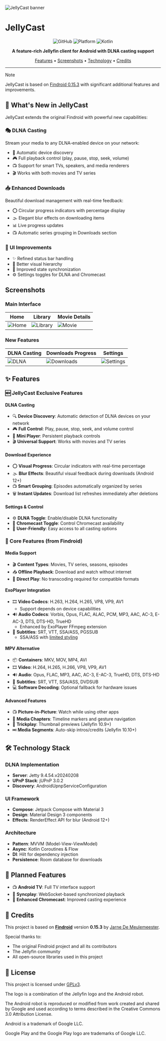 ![JellyCast banner](images/findroid-banner.png)

# JellyCast

<div align="center">

![GitHub](https://img.shields.io/github/license/Jordigb44/JellyCast?style=for-the-badge)
![Platform](https://img.shields.io/badge/platform-Android-green?style=for-the-badge)
![Kotlin](https://img.shields.io/badge/Kotlin-1.9+-purple?style=for-the-badge&logo=kotlin)

**A feature-rich Jellyfin client for Android with DLNA casting support**

[Features](#features) • [Screenshots](#screenshots) • [Technology](#technology-stack) • [Credits](#credits)

</div>

---

> [!NOTE]
> JellyCast is based on [Findroid 0.15.3](https://github.com/jarnedemeulemeester/findroid) with significant additional features and improvements.

## 🎯 What's New in JellyCast

JellyCast extends the original Findroid with powerful new capabilities:

### 🎭 **DLNA Casting**
Stream your media to any DLNA-enabled device on your network:
- 📡 Automatic device discovery
- 🎮 Full playback control (play, pause, stop, seek, volume)
- 📺 Support for smart TVs, speakers, and media renderers
- 🎬 Works with both movies and TV series

### 📥 **Enhanced Downloads**
Beautiful download management with real-time feedback:
- ⭕ Circular progress indicators with percentage display
- 🌫️ Elegant blur effects on downloading items
- 📊 Live progress updates
- 📺 Automatic series grouping in Downloads section

### 🎨 **UI Improvements**
- ✨ Refined status bar handling
- 🎯 Better visual hierarchy
- 🔄 Improved state synchronization
- ⚙️ Settings toggles for DLNA and Chromecast

## Screenshots

### Main Interface
| Home | Library | Movie Details |
|------|---------|---------------|
| ![Home](images/jellycast_home.png) | ![Library](images/jellycast_library.png) | ![Movie](images/jellycast_movie.png) |

### New Features
| DLNA Casting | Downloads Progress | Settings |
|--------------|-------------------|----------|
| ![DLNA](images/jellycast_dlna.png) | ![Downloads](images/jellycast_downloads.png) | ![Settings](images/jellycast_settings.png) |

## ✨ Features

### 🆕 JellyCast Exclusive Features

#### DLNA Casting
- 🔍 **Device Discovery**: Automatic detection of DLNA devices on your network
- 🎮 **Full Control**: Play, pause, stop, seek, and volume control
- 📱 **Mini Player**: Persistent playback controls
- 🎬 **Universal Support**: Works with movies and TV series

#### Download Experience
- ⭕ **Visual Progress**: Circular indicators with real-time percentage
- 🌫️ **Blur Effects**: Beautiful visual feedback during downloads (Android 12+)
- 📺 **Smart Grouping**: Episodes automatically organized by series
- 🗑️ **Instant Updates**: Download list refreshes immediately after deletions

#### Settings & Control
- ⚙️ **DLNA Toggle**: Enable/disable DLNA functionality
- 📡 **Chromecast Toggle**: Control Chromecast availability
- 🎯 **User-Friendly**: Easy access to all casting options

### 🎥 Core Features (from Findroid)

#### Media Support
- 🎬 **Content Types**: Movies, TV series, seasons, episodes
- 📥 **Offline Playback**: Download and watch without internet
- 🎯 **Direct Play**: No transcoding required for compatible formats

#### ExoPlayer Integration
- 🎞️ **Video Codecs**: H.263, H.264, H.265, VP8, VP9, AV1
  - Support depends on device capabilities
- 🔊 **Audio Codecs**: Vorbis, Opus, FLAC, ALAC, PCM, MP3, AAC, AC-3, E-AC-3, DTS, DTS-HD, TrueHD
  - Enhanced by ExoPlayer FFmpeg extension
- 📝 **Subtitles**: SRT, VTT, SSA/ASS, PGSSUB
  - SSA/ASS with [limited styling](https://github.com/google/ExoPlayer/issues/8435)

#### MPV Alternative
- 📦 **Containers**: MKV, MOV, MP4, AVI
- 🎞️ **Video**: H.264, H.265, H.266, VP8, VP9, AV1
- 🔊 **Audio**: Opus, FLAC, MP3, AAC, AC-3, E-AC-3, TrueHD, DTS, DTS-HD
- 📝 **Subtitles**: SRT, VTT, SSA/ASS, DVDSUB
- 💻 **Software Decoding**: Optional fallback for hardware issues

#### Advanced Features
- 📺 **Picture-in-Picture**: Watch while using other apps
- 📑 **Media Chapters**: Timeline markers and gesture navigation
- 🎯 **Trickplay**: Thumbnail previews (Jellyfin 10.9+)
- ⏭️ **Media Segments**: Auto-skip intros/credits (Jellyfin 10.10+)

## 🛠️ Technology Stack

### DLNA Implementation
- **Server**: Jetty 9.4.54.v20240208
- **UPnP Stack**: jUPnP 3.0.2
- **Discovery**: AndroidUpnpServiceConfiguration

### UI Framework
- **Compose**: Jetpack Compose with Material 3
- **Design**: Material Design 3 components
- **Effects**: RenderEffect API for blur (Android 12+)

### Architecture
- **Pattern**: MVVM (Model-View-ViewModel)
- **Async**: Kotlin Coroutines & Flow
- **DI**: Hilt for dependency injection
- **Persistence**: Room database for downloads

## 🚀 Planned Features
- 📺 **Android TV**: Full TV interface support
- 🔗 **Syncplay**: WebSocket-based synchronized playback
- 📡 **Enhanced Chromecast**: Improved casting experience

## 🙏 Credits

This project is based on [**Findroid**](https://github.com/jarnedemeulemeester/findroid) version **0.15.3** by [Jarne De Meulemeester](https://github.com/jarnedemeulemeester).

Special thanks to:
- The original Findroid project and all its contributors
- The Jellyfin community
- All open-source libraries used in this project

## 📄 License
This project is licensed under [GPLv3](LICENSE).

The logo is a combination of the Jellyfin logo and the Android robot.

The Android robot is reproduced or modified from work created and shared by Google and used according to terms described in the Creative Commons 3.0 Attribution License.

Android is a trademark of Google LLC.

Google Play and the Google Play logo are trademarks of Google LLC.
